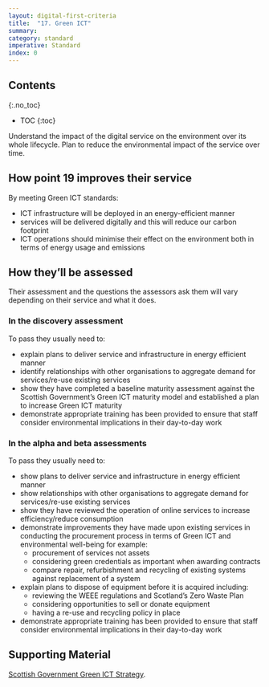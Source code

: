 ```yaml
---
layout: digital-first-criteria
title:  "17. Green ICT"
summary:
category: standard
imperative: Standard
index: 0
---
```


## Contents
{:.no_toc}
* TOC
{:toc}
<!--TOC max3-->

Understand the impact of the digital service on the environment over its whole lifecycle. Plan to reduce the environmental impact of the service over time.

## How point 19 improves their service

By meeting Green ICT standards:

* ICT infrastructure will be deployed in an energy-efficient manner
* services will be delivered digitally and this will reduce our carbon footprint
* ICT operations should minimise their effect on the environment both in terms of energy usage and emissions

## How they’ll be assessed

Their assessment and the questions the assessors ask them will vary depending on their service and what it does.

### In the discovery assessment

To pass they usually need to:

* explain plans to deliver service and infrastructure in energy efficient manner
* identify relationships with other organisations to aggregate demand for services/re-use existing services
* show they have completed a baseline maturity assessment against the Scottish Government’s Green ICT maturity model and established a plan to increase Green ICT maturity
* demonstrate appropriate training has been provided to ensure that staff consider environmental implications in their day-to-day work

### In the alpha and beta assessments

To pass they usually need to:

* show plans to deliver service and infrastructure in energy efficient manner
* show relationships with other organisations to aggregate demand for services/re-use existing services
* show they have reviewed the operation of online services to increase efficiency/reduce consumption
* demonstrate improvements they have made upon existing services in conducting the procurement process in terms of Green ICT and environmental well-being for example:
  * procurement of services not assets
  * considering green credentials as important when awarding contracts
  * compare repair, refurbishment and recycling of existing systems against replacement of a system
* explain plans to dispose of equipment before it is acquired including:
  * reviewing the WEEE regulations and Scotland’s Zero Waste Plan
  * considering opportunities to sell or donate equipment
  * having a re-use and recycling policy in place
* demonstrate appropriate training has been provided to ensure that staff consider environmental implications in their day-to-day work

## Supporting Material
[Scottish Government Green ICT Strategy](http://www.gov.scot/Topics/Economy/digital/digitalservices/greenict).
